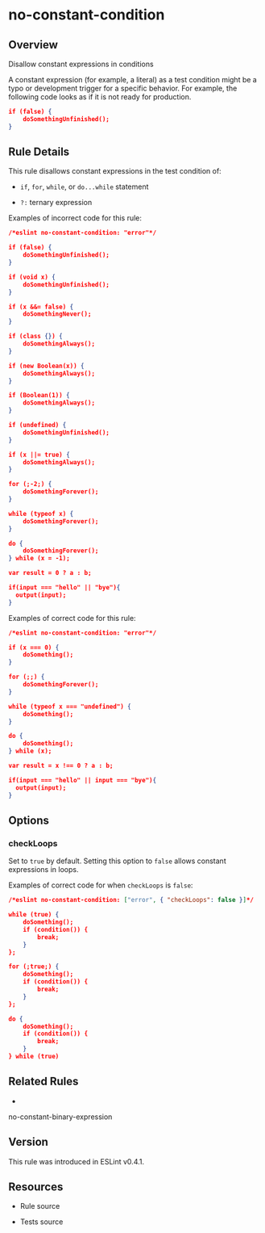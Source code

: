

# no-constant-condition
## Overview

Disallow constant expressions in conditions

A constant expression (for example, a literal) as a test condition might be a typo or development trigger for a specific behavior. For example, the following code looks as if it is not ready for production.


```json
if (false) {
    doSomethingUnfinished();
}
```

## Rule Details

This rule disallows constant expressions in the test condition of:


- `if`, `for`, `while`, or `do...while` statement

- `?:` ternary expression

Examples of incorrect code for this rule:


```json
/*eslint no-constant-condition: "error"*/

if (false) {
    doSomethingUnfinished();
}

if (void x) {
    doSomethingUnfinished();
}

if (x &&= false) {
    doSomethingNever();
}

if (class {}) {
    doSomethingAlways();
}

if (new Boolean(x)) {
    doSomethingAlways();
}

if (Boolean(1)) {
    doSomethingAlways();
}

if (undefined) {
    doSomethingUnfinished();
}

if (x ||= true) {
    doSomethingAlways();
}

for (;-2;) {
    doSomethingForever();
}

while (typeof x) {
    doSomethingForever();
}

do {
    doSomethingForever();
} while (x = -1);

var result = 0 ? a : b;

if(input === "hello" || "bye"){
  output(input);
}
```

Examples of correct code for this rule:


```json
/*eslint no-constant-condition: "error"*/

if (x === 0) {
    doSomething();
}

for (;;) {
    doSomethingForever();
}

while (typeof x === "undefined") {
    doSomething();
}

do {
    doSomething();
} while (x);

var result = x !== 0 ? a : b;

if(input === "hello" || input === "bye"){
  output(input);
}
```

## Options

### checkLoops

Set to `true` by default. Setting this option to `false` allows constant expressions in loops.

Examples of correct code for when `checkLoops` is `false`:


```json
/*eslint no-constant-condition: ["error", { "checkLoops": false }]*/

while (true) {
    doSomething();
    if (condition()) {
        break;
    }
};

for (;true;) {
    doSomething();
    if (condition()) {
        break;
    }
};

do {
    doSomething();
    if (condition()) {
        break;
    }
} while (true)
```


## Related Rules


- 
no-constant-binary-expression 

## Version

This rule was introduced in ESLint v0.4.1.

## Resources


- Rule source 

- Tests source 

